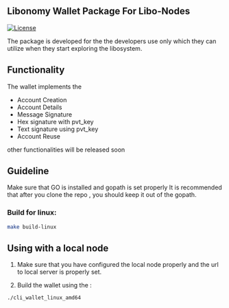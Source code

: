 ## Libonomy Wallet Package For Libo-Nodes
[![License](https://img.shields.io/badge/License-Apache%202.0-blue.svg)](https://opensource.org/licenses/Apache-2.0)

The package is developed for the the developers use only which they can utilize when they start exploring the libosystem.

## Functionality
The wallet implements the 
- Account Creation
- Account Details
- Message Signature
- Hex signature with pvt_key
- Text signature using pvt_key
- Account Reuse

other functionalities will be released soon

## Guideline
Make sure that GO is installed and gopath is set properly
It is recommended that after you clone the repo , you should keep it out of the gopath.
### Build for linux:


```bash
make build-linux
```

## Using with a local node 

1. Make sure that you have configured the local node properly and the url to local server is properly set.

2. Build the wallet using the :

```bash
./cli_wallet_linux_amd64
```

